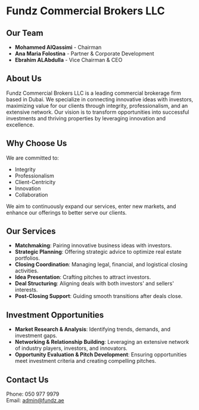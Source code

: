 # Fundz Commercial Brokers LLC

## Our Team

- **Mohammed AlQassimi** - Chairman
- **Ana Maria Folostina** - Partner & Corporate Development
- **Ebrahim ALAbdulla** - Vice Chairman & CEO

## About Us

Fundz Commercial Brokers LLC is a leading commercial brokerage firm based in Dubai. We specialize in connecting innovative ideas with investors, maximizing value for our clients through integrity, professionalism, and an extensive network. Our vision is to transform opportunities into successful investments and thriving properties by leveraging innovation and excellence.

## Why Choose Us

We are committed to:

- Integrity
- Professionalism
- Client-Centricity
- Innovation
- Collaboration

We aim to continuously expand our services, enter new markets, and enhance our offerings to better serve our clients.

## Our Services

- **Matchmaking**: Pairing innovative business ideas with investors.
- **Strategic Planning**: Offering strategic advice to optimize real estate portfolios.
- **Closing Coordination**: Managing legal, financial, and logistical closing activities.
- **Idea Presentation**: Crafting pitches to attract investors.
- **Deal Structuring**: Aligning deals with both investors' and sellers' interests.
- **Post-Closing Support**: Guiding smooth transitions after deals close.

## Investment Opportunities

- **Market Research & Analysis**: Identifying trends, demands, and investment gaps.
- **Networking & Relationship Building**: Leveraging an extensive network of industry players, investors, and innovators.
- **Opportunity Evaluation & Pitch Development**: Ensuring opportunities meet investment criteria and creating compelling pitches.

## Contact Us

Phone: 050 977 9979  
Email: [admin@fundz.ae](mailto:admin@fundz.ae)
